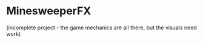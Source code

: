 # MinesweeperFX
(incomplete project - the game mechanics are all there, but the visuals need work)



